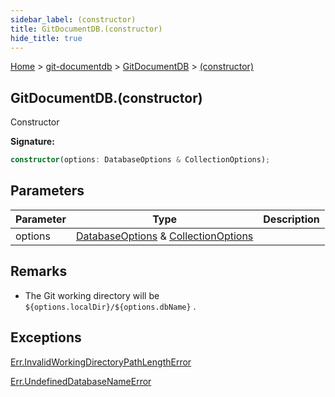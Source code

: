 ```yaml
---
sidebar_label: (constructor)
title: GitDocumentDB.(constructor)
hide_title: true
---
```


[Home](./index.md) &gt; [git-documentdb](./git-documentdb.md) &gt; [GitDocumentDB](./git-documentdb.gitdocumentdb.md) &gt; [(constructor)](./git-documentdb.gitdocumentdb._constructor_.md)

## GitDocumentDB.(constructor)

Constructor

<b>Signature:</b>

```typescript
constructor(options: DatabaseOptions & CollectionOptions);
```

## Parameters

|  Parameter | Type | Description |
|  --- | --- | --- |
|  options | [DatabaseOptions](./git-documentdb.databaseoptions.md) &amp; [CollectionOptions](./git-documentdb.collectionoptions.md) |  |

## Remarks

- The Git working directory will be `${options.localDir}/${options.dbName}` .

## Exceptions

[Err.InvalidWorkingDirectoryPathLengthError](./git-documentdb.err.invalidworkingdirectorypathlengtherror.md)

[Err.UndefinedDatabaseNameError](./git-documentdb.err.undefineddatabasenameerror.md)

